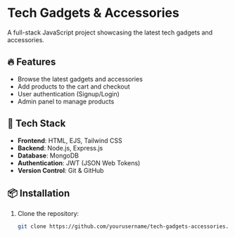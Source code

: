 # Tech Gadgets & Accessories

A full-stack JavaScript project showcasing the latest tech gadgets and accessories.

## 🔥 Features
- Browse the latest gadgets and accessories
- Add products to the cart and checkout
- User authentication (Signup/Login)
- Admin panel to manage products

## 🚀 Tech Stack
- **Frontend**: HTML, EJS, Tailwind CSS
- **Backend**: Node.js, Express.js
- **Database**: MongoDB
- **Authentication**: JWT (JSON Web Tokens)
- **Version Control**: Git & GitHub

## 📦 Installation
1. Clone the repository:
   ```sh
   git clone https://github.com/yourusername/tech-gadgets-accessories.git

